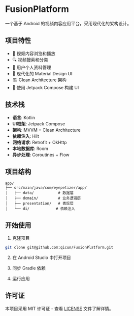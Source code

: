 # FusionPlatform

一个基于 Android 的视频内容应用平台，采用现代化的架构设计。

## 项目特性

- 🎥 视频内容浏览和播放
- 🔍 视频搜索和分类
- 👤 用户个人资料管理
- 📱 现代化的 Material Design UI
- 🏗️ Clean Architecture 架构
- 🔧 使用 Jetpack Compose 构建 UI

## 技术栈

- **语言**: Kotlin
- **UI框架**: Jetpack Compose
- **架构**: MVVM + Clean Architecture
- **依赖注入**: Hilt
- **网络请求**: Retrofit + OkHttp
- **本地数据库**: Room
- **异步处理**: Coroutines + Flow

## 项目结构

```
app/
├── src/main/java/com/eyepetizer/app/
│   ├── data/           # 数据层
│   ├── domain/         # 业务逻辑层
│   ├── presentation/   # 表现层
│   └── di/            # 依赖注入
```

## 开始使用

1. 克隆项目
```bash
git clone git@github.com:qicun/FusionPlatform.git
```

2. 在 Android Studio 中打开项目

3. 同步 Gradle 依赖

4. 运行应用

## 许可证

本项目采用 MIT 许可证 - 查看 [LICENSE](LICENSE) 文件了解详情。